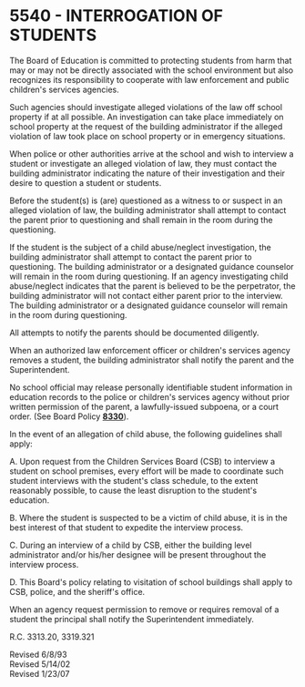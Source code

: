 5540 - INTERROGATION OF STUDENTS
================================

The Board of Education is committed to protecting students from harm
that may or may not be directly associated with the school environment
but also recognizes its responsibility to cooperate with law enforcement
and public children's services agencies.

Such agencies should investigate alleged violations of the law off
school property if at all possible. An investigation can take place
immediately on school property at the request of the building
administrator if the alleged violation of law took place on school
property or in emergency situations.

When police or other authorities arrive at the school and wish to
interview a student or investigate an alleged violation of law, they
must contact the building administrator indicating the nature of their
investigation and their desire to question a student or students.

Before the student(s) is (are) questioned as a witness to or suspect in
an alleged violation of law, the building administrator shall attempt to
contact the parent prior to questioning and shall remain in the room
during the questioning.

If the student is the subject of a child abuse/neglect investigation,
the building administrator shall attempt to contact the parent prior to
questioning. The building administrator or a designated guidance
counselor will remain in the room during questioning. If an agency
investigating child abuse/neglect indicates that the parent is believed
to be the perpetrator, the building administrator will not contact
either parent prior to the interview. The building administrator or a
designated guidance counselor will remain in the room during
questioning.

All attempts to notify the parents should be documented diligently.

When an authorized law enforcement officer or children's services agency
removes a student, the building administrator shall notify the parent
and the Superintendent.

No school official may release personally identifiable student
information in education records to the police or children's services
agency without prior written permission of the parent, a lawfully-issued
subpoena, or a court order. (See Board Policy [**8330**](po8330.htm)).

In the event of an allegation of child abuse, the following guidelines
shall apply:

A. Upon request from the Children Services Board (CSB) to interview a
student on school premises, every effort will be made to coordinate such
student interviews with the student's class schedule, to the extent
reasonably possible, to cause the least disruption to the student's
education.

B. Where the student is suspected to be a victim of child abuse, it is
in the best interest of that student to expedite the interview process.

C. During an interview of a child by CSB, either the building level
administrator and/or his/her designee will be present throughout the
interview process.

D. This Board's policy relating to visitation of school buildings shall
apply to CSB, police, and the sheriff's office.

When an agency request permission to remove or requires removal of a
student the principal shall notify the Superintendent immediately.

R.C. 3313.20, 3319.321

Revised 6/8/93\
 Revised 5/14/02\
 Revised 1/23/07
